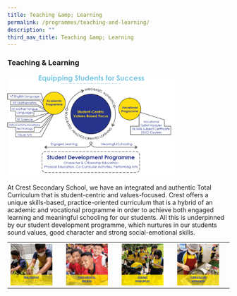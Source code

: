 ```yaml
---
title: Teaching &amp; Learning
permalink: /programmes/teaching-and-learning/
description: ""
third_nav_title: Teaching &amp; Learning
---
```

### Teaching &amp; Learning

<img src="/images/tl0.png" style="width:75%">

At Crest Secondary School, we have an integrated and authentic Total Curriculum that is student-centric and values-focused. Crest offers a unique skills-based, practice-oriented curriculum that is a hybrid of an academic and vocational programme in order to achieve both engaged learning and meaningful schooling for our students. All this is underpinned by our student development programme, which nurtures in our students sound values, good character and strong social-emotional skills.

|  |  |  |  |
|---|---|---|---|
| <a href="https://moe-crestsec-staging.netlify.app/philosophy/programmes/teaching-andlearning/"><img style="width:85%" src="/images/tl1.png"></a> | <a href="https://moe-crestsec-staging.netlify.app/fundamental-beliefs/programmes/teaching-andlearning/"><img style="width:85%" src="/images/tl2.png"></a> | <a href="https://moe-crestsec-staging.netlify.app/guiding-principles/programmes/teaching-andlearning/"><img style="width:85%" src="/images/tl3.png"></a> | <a href="https://moe-crestsec-staging.netlify.app/curriculum-approach/programmes/teaching-andlearning/"><img style="width:85%" src="/images/tl4.png"></a> |